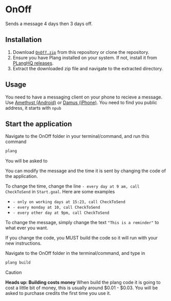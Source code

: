 # OnOff
Sends a message 4 days then 3 days off.

## Installation

1. Download [`OnOff.zip`](https://raw.githubusercontent.com/ingig/OnOff/main/OnOff.zip) from this repository or clone the repository.
2. Ensure you have Plang installed on your system. If not, install it from [PLangHQ releases](https://github.com/PLangHQ/plang/releases).
3. Extract the downloaded zip file and navigate to the extracted directory.

## Usage

You need to have a messaging client on your phone to recieve a message. Use [Amethyst (Android)](https://play.google.com/store/apps/details?id=com.vitorpamplona.amethyst&hl=en&gl=US) or [Damus (iPhone)](https://apps.apple.com/us/app/damus/id1628663131). You need to find you public address, it starts with `npub`

## Start the application
Navigate to the OnOff folder in your terminal/command, and run this command
```bash
plang
```

You will be asked to 

You can modify the message and the time it is sent by changing the code of the application.

To change the time, change the line `- every day at 9 am, call CheckToSend` in `Start.goal`. Here are some examples
- `- only on working days at 15:23, call CheckToSend`
- `- every monday at 10, call CheckToSend`
- `- every other day at 9pm, call CheckToSend`

To change the message, simply change the text `"This is a reminder"` to what ever you want.

If you change the code, you MUST build the code so it will run with your new instructions.

Navigate to the OnOff folder in the terminal/command, and type in 
```bash
plang build
```
> [!CAUTION]
> **Heads up: Building costs money**
> When build the plang code it is going to cost a little bit of money, this is usually around $0.01 - $0.03. You will be asked to purchase credits the first time you use it.